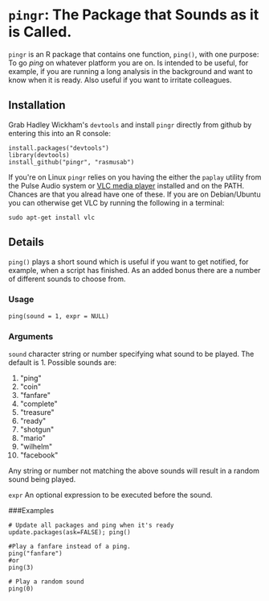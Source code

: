 `pingr`: The Package that Sounds as it is Called.
========================================================

`pingr` is an R package that contains one function, `ping()`, with one purpose: To go *ping* on whatever platform you are on. Is intended to be useful, for example, if you are running a long analysis in the background and want to know when it is ready. Also useful if you want to irritate colleagues.

Installation
---------------

Grab Hadley Wickham's `devtools` and install `pingr` directly from github by entering this into an R console:

```
install.packages("devtools")
library(devtools)
install_github("pingr", "rasmusab")
```

If you're on Linux `pingr` relies on you having the either the `paplay` utility from the Pulse Audio system or [VLC media player](http://www.videolan.org/vlc/index.html) installed and on the PATH. Chances are that you alread have one of these. If you are on Debian/Ubuntu you can otherwise get VLC by running the following in a terminal:

```
sudo apt-get install vlc
```

Details
------------

`ping()` plays a short sound which is useful if you want to get notified, for example, when a script has finished. As an added bonus there are a number of different sounds to choose from.

### Usage

`ping(sound = 1, expr = NULL)`

### Arguments

`sound`  character string or number specifying what sound to be played. The default is 1. Possible sounds are:

1. "ping"
2. "coin"
3. "fanfare"
4. "complete"
5. "treasure"
6. "ready"
7. "shotgun"
8. "mario"
9. "wilhelm"
10. "facebook"

Any string or number not matching the above sounds will result in a random sound being played.

`expr`	An optional expression to be executed before the sound.

###Examples

```
# Update all packages and ping when it's ready
update.packages(ask=FALSE); ping()

#Play a fanfare instead of a ping.
ping("fanfare")
#or
ping(3)

# Play a random sound
ping(0)
```